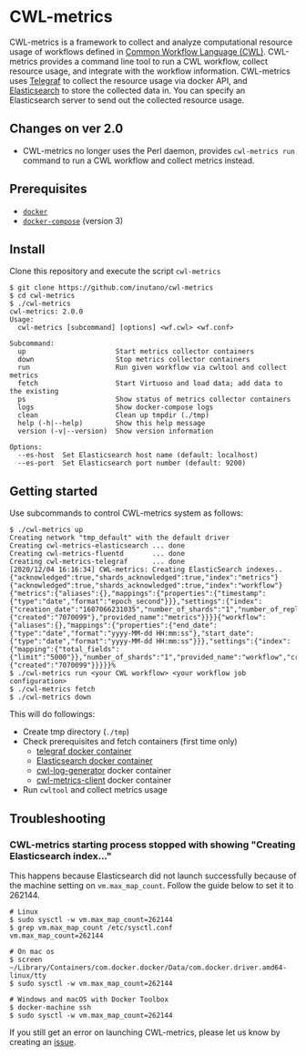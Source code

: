 # CWL-metrics

<!-- [![DOI](https://zenodo.org/badge/130311460.svg)](https://zenodo.org/badge/latestdoi/130311460) -->

CWL-metrics is a framework to collect and analyze computational resource usage of workflows defined in [Common Workflow Language (CWL)](https://www.commonwl.org). CWL-metrics provides a command line tool to run a CWL workflow, collect resource usage, and integrate with the workflow information. CWL-metrics uses [Telegraf](https://github.com/influxdata/telegraf) to collect the resource usage via docker API, and [Elasticsearch](https://github.com/elastic/elasticsearch) to store the collected data in. You can specify an Elasticsearch server to send out the collected resource usage.

<!-- Visit [GitHub pages](https://inutano.github.io/cwl-metrics/) for more details. -->

## Changes on ver 2.0

- CWL-metrics no longer uses the Perl daemon, provides `cwl-metrics run` command to run a CWL workflow and collect metrics instead.

## Prerequisites

- [`docker`](https://docs.docker.com/get-docker/)
- [`docker-compose`](https://docs.docker.com/compose/install/) (version 3)

## Install

Clone this repository and execute the script `cwl-metrics`

```
$ git clone https://github.com/inutano/cwl-metrics
$ cd cwl-metrics
$ ./cwl-metrics
cwl-metrics: 2.0.0
Usage:
  cwl-metrics [subcommand] [options] <wf.cwl> <wf.conf>

Subcommand:
  up                      Start metrics collector containers
  down                    Stop metrics collector containers
  run                     Run given workflow via cwltool and collect metrics
  fetch                   Start Virtuoso and load data; add data to the existing
  ps                      Show status of metrics collector containers
  logs                    Show docker-compose logs
  clean                   Clean up tmpdir (./tmp)
  help (-h|--help)        Show this help message
  version (-v|--version)  Show version information

Options:
  --es-host  Set Elasticsearch host name (default: localhost)
  --es-port  Set Elasticsearch port number (default: 9200)
```

## Getting started

Use subcommands to control CWL-metrics system as follows:

```
$ ./cwl-metrics up
Creating network "tmp_default" with the default driver
Creating cwl-metrics-elasticsearch ... done
Creating cwl-metrics-fluentd       ... done
Creating cwl-metrics-telegraf      ... done
[2020/12/04 16:16:34] CWL-metrics: Creating ElasticSearch indexes..
{"acknowledged":true,"shards_acknowledged":true,"index":"metrics"}{"acknowledged":true,"shards_acknowledged":true,"index":"workflow"}{"metrics":{"aliases":{},"mappings":{"properties":{"timestamp":{"type":"date","format":"epoch_second"}}},"settings":{"index":{"creation_date":"1607066231035","number_of_shards":"1","number_of_replicas":"1","uuid":"6yhEsxrrSL6LXQavIYgG0Q","version":{"created":"7070099"},"provided_name":"metrics"}}}}{"workflow":{"aliases":{},"mappings":{"properties":{"end_date":{"type":"date","format":"yyyy-MM-dd HH:mm:ss"},"start_date":{"type":"date","format":"yyyy-MM-dd HH:mm:ss"}}},"settings":{"index":{"mapping":{"total_fields":{"limit":"5000"}},"number_of_shards":"1","provided_name":"workflow","creation_date":"1607066231680","number_of_replicas":"1","uuid":"TyM8DZnsQWyCg_7dGHOxrQ","version":{"created":"7070099"}}}}}%
$ ./cwl-metrics run <your CWL workflow> <your workflow job configuration>
$ ./cwl-metrics fetch
$ ./cwl-metrics down
```

This will do followings:

- Create tmp directory (`./tmp`)
- Check prerequisites and fetch containers (first time only)
  - [telegraf docker container](https://hub.docker.com/layers/telegraf/library/telegraf/1.5-alpine/images/sha256-aa8daabb3b1cc27b8d7247fea799eded4dd7a3f26dda1641bcb065a5c577985a?context=explore)
  - [Elasticsearch docker container](https://hub.docker.com/layers/elasticsearch/library/elasticsearch/7.7.0/images/sha256-e93505e5a277480995bd682b8e0e91e16deba9dd6b190015c48134eff519f15a?context=explore)
  - [cwl-log-generator](https://github.com/inutano/cwl-log-generator) docker container
  - [cwl-metrics-client](https://github.com/inutano/cwl-metrics-client) docker container
- Run `cwltool` and collect metrics usage


## Troubleshooting

### CWL-metrics starting process stopped with showing "Creating Elasticsearch index..."

This happens because Elasticsearch did not launch successfully because of the machine setting on `vm.max_map_count`. Follow the guide below to set it to 262144.

```
# Linux
$ sudo sysctl -w vm.max_map_count=262144
$ grep vm.max_map_count /etc/sysctl.conf
vm.max_map_count=262144

# On mac os
$ screen ~/Library/Containers/com.docker.docker/Data/com.docker.driver.amd64-linux/tty
$ sudo sysctl -w vm.max_map_count=262144

# Windows and macOS with Docker Toolbox
$ docker-machine ssh
$ sudo sysctl -w vm.max_map_count=262144
```

If you still get an error on launching CWL-metrics, please let us know by creating an [issue](https://github.com/inutano/cwl-metrics/issues).
